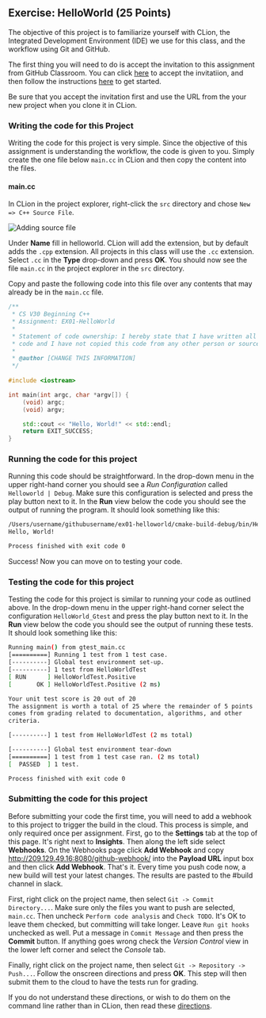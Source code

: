 ## Exercise: HelloWorld (25 Points)

The objective of this project is to familiarize yourself with 
CLion, the Integrated Development Environment (IDE) we use for 
this class, and the workflow using Git and GitHub.

The first thing you will need to do is accept the invitation to this assignment
from GitHub Classroom. You can click [here](https://classroom.github.com/a/NMZFPaT_) to accept the invitatiion, and then
follow the instructions [here](https://github.com/vc-csv30-spring2019/Course-Information/wiki)
to get started. 

Be sure that you accept the invitation first and use the URL from
the your new project when you clone it in CLion.

### Writing the code for this Project

Writing the code for this project is very simple. Since the 
objective of this assignment is understanding the workflow, 
the code is given to you. Simply create the one file below 
`main.cc` in CLion
and then copy the content into the files. 

#### main.cc

In CLion in the project explorer, right-click the `src` directory
and chose `New => C++ Source File`. 

![Adding source file](https://github.com/sbcc-cs140-fall2018/Course-Information/wiki/images/03_new_source_file.png)

Under **Name** fill in
helloworld. CLion will add the extension, but by default 
adds the `.cpp` extension. All projects in this class will
use the `.cc` extension. Select `.cc` in the **Type** drop-down
and press **OK**. You should now see the file `main.cc` in
the project explorer in the `src` directory.

Copy and paste the following code into this file over any
contents that may already be in the `main.cc` file.

```cpp
/**
 * CS V30 Beginning C++
 * Assignment: EX01-HelloWorld
 *
 * Statement of code ownership: I hereby state that I have written all of this
 * code and I have not copied this code from any other person or source.
 *
 * @author [CHANGE THIS INFORMATION]
 */
 
#include <iostream>

int main(int argc, char *argv[]) {
    (void) argc;
    (void) argv;

    std::cout << "Hello, World!" << std::endl;
    return EXIT_SUCCESS;
}
```
### Running the code for this project

Running this code should be straightforward. In the drop-down 
menu in the upper right-hand corner you should see a *Run
Configuration* called `Helloworld | Debug`. Make sure this 
configuration is selected and press the play button next to it.
In the **Run** view below the code you should see the output 
of running the program. It should look something like this:

```bash
/Users/username/githubusername/ex01-helloworld/cmake-build-debug/bin/HelloWorld
Hello, World!

Process finished with exit code 0
```
Success! Now you can move on to testing your code.

### Testing the code for this project

Testing the code for this project is similar to running your code
as outlined above. In the drop-down menu in the upper right-hand
corner select the configuration `HelloWorld_Gtest` and press the 
play button next to it. In the **Run** view below the code you should
see the output of running these tests. It should look something
like this:

```bash
Running main() from gtest_main.cc
[==========] Running 1 test from 1 test case.
[----------] Global test environment set-up.
[----------] 1 test from HelloWorldTest
[ RUN      ] HelloWorldTest.Positive
[       OK ] HelloWorldTest.Positive (2 ms)

Your unit test score is 20 out of 20
The assignment is worth a total of 25 where the remainder of 5 points
comes from grading related to documentation, algorithms, and other
criteria.

[----------] 1 test from HelloWorldTest (2 ms total)

[----------] Global test environment tear-down
[==========] 1 test from 1 test case ran. (2 ms total)
[  PASSED  ] 1 test.

Process finished with exit code 0
```

### Submitting the code for this project

Before submitting your code the first time, you will need to add a webhook to this project to trigger the build in the cloud. This process is simple, and only required once per assignment. First, go to the **Settings** tab at the top of this page. It's right next to **Insights**. Then along the left side select **Webhooks**. On the Webhooks page click **Add Webhook** and copy http://209.129.49.16:8080/github-webhook/ into the **Payload URL** input box and then click **Add Webhook**. That's it. Every time you push code now, a new build will test your latest changes. The results are pasted to the #build channel in slack.

First, right click on the project name, then select `Git -> Commit Directory...`. 
Make sure only the files you want to push are selected, `main.cc`. Then uncheck `Perform code analysis` and `Check TODO`. It's OK to leave them checked, but committing will take longer. Leave `Run git hooks` unchecked as well. Put a message in `Commit Message` and then press the **Commit** button. If anything goes wrong check the _Version Control_ view
in the lower left corner and select the _Console_ tab.
 
Finally, right click on the project name, then select `Git -> Repository -> Push...`. Follow the onscreen directions
and press **OK**. This step will then submit them to the cloud to have the tests run for grading.

If you do not understand these directions, or wish to do them on the command
line rather than in CLion, then read these [directions](https://github.com/vc-csv30-spring2019/Course-Information/wiki/How-to-Turn-In-Every-Project).
